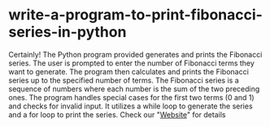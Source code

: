 # write-a-program-to-print-fibonacci-series-in-python
 Certainly! The Python program provided generates and prints the Fibonacci series. The user is prompted to enter the number of Fibonacci terms they want to generate. The program then calculates and prints the Fibonacci series up to the specified number of terms. The Fibonacci series is a sequence of numbers where each number is the sum of the two preceding ones. The program handles special cases for the first two terms (0 and 1) and checks for invalid input. It utilizes a while loop to generate the series and a for loop to print the series.
 Check our "[Website](https://refinedfinishesmn.com)" for details
